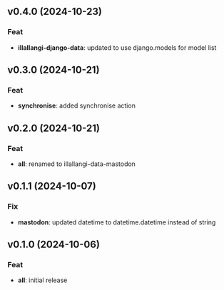 ## v0.4.0 (2024-10-23)

### Feat

- **illallangi-django-data**: updated to use django.models for model list

## v0.3.0 (2024-10-21)

### Feat

- **synchronise**: added synchronise action

## v0.2.0 (2024-10-21)

### Feat

- **all**: renamed to illallangi-data-mastodon

## v0.1.1 (2024-10-07)

### Fix

- **mastodon**: updated datetime to datetime.datetime instead of string

## v0.1.0 (2024-10-06)

### Feat

- **all**: initial release